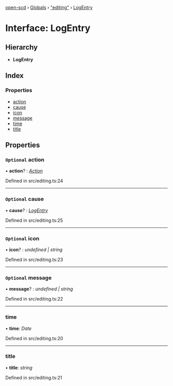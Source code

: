 [open-scd](../README.md) › [Globals](../globals.md) › ["editing"](../modules/_editing_.md) › [LogEntry](_editing_.logentry.md)

# Interface: LogEntry

## Hierarchy

* **LogEntry**

## Index

### Properties

* [action](_editing_.logentry.md#optional-action)
* [cause](_editing_.logentry.md#optional-cause)
* [icon](_editing_.logentry.md#optional-icon)
* [message](_editing_.logentry.md#optional-message)
* [time](_editing_.logentry.md#time)
* [title](_editing_.logentry.md#title)

## Properties

### `Optional` action

• **action**? : *[Action](../modules/_foundation_.md#action)*

Defined in src/editing.ts:24

___

### `Optional` cause

• **cause**? : *[LogEntry](_editing_.logentry.md)*

Defined in src/editing.ts:25

___

### `Optional` icon

• **icon**? : *undefined | string*

Defined in src/editing.ts:23

___

### `Optional` message

• **message**? : *undefined | string*

Defined in src/editing.ts:22

___

###  time

• **time**: *Date*

Defined in src/editing.ts:20

___

###  title

• **title**: *string*

Defined in src/editing.ts:21
